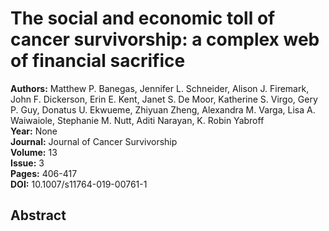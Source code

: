 # The social and economic toll of cancer survivorship: a complex web of financial sacrifice

**Authors:** Matthew P. Banegas, Jennifer L. Schneider, Alison J. Firemark, John F. Dickerson, Erin E. Kent, Janet S. De Moor, Katherine S. Virgo, Gery P. Guy, Donatus U. Ekwueme, Zhiyuan Zheng, Alexandra M. Varga, Lisa A. Waiwaiole, Stephanie M. Nutt, Aditi Narayan, K. Robin Yabroff  
**Year:** None  
**Journal:** Journal of Cancer Survivorship  
**Volume:** 13  
**Issue:** 3  
**Pages:** 406-417  
**DOI:** 10.1007/s11764-019-00761-1  

## Abstract


